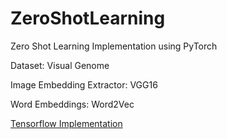 # ZeroShotLearning
Zero Shot Learning Implementation using PyTorch

Dataset: Visual Genome

Image Embedding Extractor: VGG16

Word Embeddings: Word2Vec

[Tensorflow Implementation](https://github.com/cetinsamet/zero-shot-learning)
